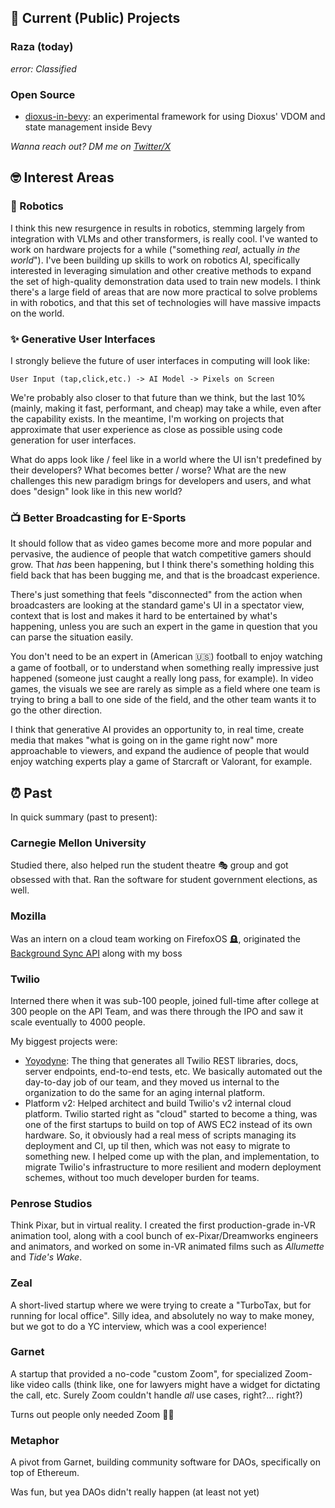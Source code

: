 ## 🚀 Current (Public) Projects

### Raza (today)

_error: Classified_

### Open Source
- [dioxus-in-bevy](https://github.com/carlosdp/dioxus-in-bevy): an experimental framework for using Dioxus' VDOM and state management inside Bevy

_Wanna reach out? DM me on [Twitter/X](https://x.com/the_carlosdp)_

## 🤓 Interest Areas

### 🦾 Robotics

I think this new resurgence in results in robotics, stemming largely from integration with VLMs and other transformers, is really cool. I've wanted to work on hardware projects for a while ("something _real_, actually _in the world_"). I've been building up skills to work on robotics AI, specifically interested in leveraging simulation and other creative methods to expand the set of high-quality demonstration data used to train new models. I think there's a large field of areas that are now more practical to solve problems in with robotics, and that this set of technologies will have massive impacts on the world.

### ✨ Generative User Interfaces

I strongly believe the future of user interfaces in computing will look like:

```
User Input (tap,click,etc.) -> AI Model -> Pixels on Screen
```

We're probably also closer to that future than we think, but the last 10% (mainly, making it fast, performant, and cheap) may take a while, even after the capability exists. In the meantime, I'm working on projects that approximate that user experience as close as possible using code generation for user interfaces.

What do apps look like / feel like in a world where the UI isn't predefined by their developers? What becomes better / worse? What are the new challenges this new paradigm brings for developers and users, and what does "design" look like in this new world?

### 📺 Better Broadcasting for E-Sports

It should follow that as video games become more and more popular and pervasive, the audience of people that watch competitive gamers should grow. That _has_ been happening, but I think there's something holding this field back that has been bugging me, and that is the broadcast experience.

There's just something that feels "disconnected" from the action when broadcasters are looking at the standard game's UI in a spectator view, context that is lost and makes it hard to be entertained by what's happening, unless you are such an expert in the game in question that you can parse the situation easily.

You don't need to be an expert in (American 🇺🇸) football to enjoy watching a game of football, or to understand when something really impressive just happened (someone just caught a really long pass, for example). In video games, the visuals we see are rarely as simple as a field where one team is trying to bring a ball to one side of the field, and the other team wants it to go the other direction.

I think that generative AI provides an opportunity to, in real time, create media that makes "what is going on in the game right now" more approachable to viewers, and expand the audience of people that would enjoy watching experts play a game of Starcraft or Valorant, for example.

## ⏰ Past

In quick summary (past to present):

### Carnegie Mellon University

Studied there, also helped run the student theatre 🎭 group and got obsessed with that. Ran the software for student government elections, as well.

### Mozilla

Was an intern on a cloud team working on FirefoxOS 🪦, originated the [Background Sync API](https://developer.mozilla.org/en-US/docs/Web/API/Background_Synchronization_API) along with my boss

### Twilio

Interned there when it was sub-100 people, joined full-time after college at 300 people on the API Team, and was there through the IPO and saw it scale eventually to 4000 people.

My biggest projects were:

- [Yoyodyne](https://www.youtube.com/watch?v=rQ3OtuAt9IQ&t=2s&pp=ygUbdHdpbGlvIGNvZGUgdGhhdCBjb2RlcyBjb2Rl): The thing that generates all Twilio REST libraries, docs, server endpoints, end-to-end tests, etc. We basically automated out the day-to-day job of our team, and they moved us internal to the organization to do the same for an aging internal platform.
- Platform v2: Helped architect and build Twilio's v2 internal cloud platform. Twilio started right as "cloud" started to become a thing, was one of the first startups to build on top of AWS EC2 instead of its own hardware. So, it obviously had a real mess of scripts managing its deployment and CI, up til then, which was not easy to migrate to something new. I helped come up with the plan, and implementation, to migrate Twilio's infrastructure to more resilient and modern deployment schemes, without too much developer burden for teams.

### Penrose Studios

Think Pixar, but in virtual reality. I created the first production-grade in-VR animation tool, along with a cool bunch of ex-Pixar/Dreamworks engineers and animators, and worked on some in-VR animated films such as _Allumette_ and _Tide's Wake_.

### Zeal

A short-lived startup where we were trying to create a "TurboTax, but for running for local office". Silly idea, and absolutely no way to make money, but we got to do a YC interview, which was a cool experience!

### Garnet

A startup that provided a no-code "custom Zoom", for specialized Zoom-like video calls (think like, one for lawyers might have a widget for dictating the call, etc. Surely Zoom couldn't handle _all_ use cases, right?... right?)

Turns out people only needed Zoom 🤷‍♂️

### Metaphor

A pivot from Garnet, building community software for DAOs, specifically on top of Ethereum.

Was fun, but yea DAOs didn't really happen (at least not yet)
